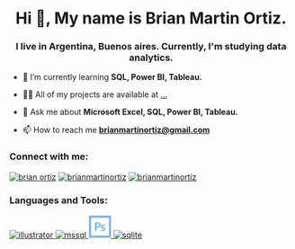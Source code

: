 <h1 align="center">Hi 👋, My name is Brian Martin Ortiz.</h1>
<h3 align="center">I live in Argentina, Buenos aires. Currently, I'm studying data analytics.</h3>

- 🌱 I’m currently learning **SQL, Power BI, Tableau.**

- 👨‍💻 All of my projects are available at [...](...)

- 💬 Ask me about **Microsoft Excel, SQL, Power BI, Tableau.**

- 📫 How to reach me **brianmartinortiz@gmail.com**

<h3 align="left">Connect with me:</h3>
<p align="left">
<a href="https://linkedin.com/in/brian ortiz" target="blank"><img align="center" src="https://raw.githubusercontent.com/rahuldkjain/github-profile-readme-generator/master/src/images/icons/Social/linked-in-alt.svg" alt="brian ortiz" height="30" width="40" /></a>
<a href="https://kaggle.com/brianmartinortiz" target="blank"><img align="center" src="https://raw.githubusercontent.com/rahuldkjain/github-profile-readme-generator/master/src/images/icons/Social/kaggle.svg" alt="brianmartinortiz" height="30" width="40" /></a>
<a href="https://www.behance.net/brianmartinortiz" target="blank"><img align="center" src="https://raw.githubusercontent.com/rahuldkjain/github-profile-readme-generator/master/src/images/icons/Social/behance.svg" alt="brianmartinortiz" height="30" width="40" /></a>
</p>

<h3 align="left">Languages and Tools:</h3>
<p align="left"> <a href="https://www.adobe.com/in/products/illustrator.html" target="_blank" rel="noreferrer"> <img src="https://www.vectorlogo.zone/logos/adobe_illustrator/adobe_illustrator-icon.svg" alt="illustrator" width="40" height="40"/> </a> <a href="https://www.microsoft.com/en-us/sql-server" target="_blank" rel="noreferrer"> <img src="https://www.svgrepo.com/show/303229/microsoft-sql-server-logo.svg" alt="mssql" width="40" height="40"/> </a> <a href="https://www.photoshop.com/en" target="_blank" rel="noreferrer"> <img src="https://raw.githubusercontent.com/devicons/devicon/master/icons/photoshop/photoshop-line.svg" alt="photoshop" width="40" height="40"/> </a> <a href="https://www.sqlite.org/" target="_blank" rel="noreferrer"> <img src="https://www.vectorlogo.zone/logos/sqlite/sqlite-icon.svg" alt="sqlite" width="40" height="40"/> </a> </p>

